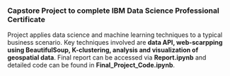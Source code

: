 ### Capstore Project to complete IBM Data Science Professional Certificate

Project applies data science and machine learning techniques to a typical business scenario. Key techniques involved are **data API, web-scarpping using BeautifulSoup, K-clustering, analysis and visualization of geospatial data**. Final report can be accessed via **Report.ipynb** and detailed code can be found in **Final_Project_Code.ipynb**.


